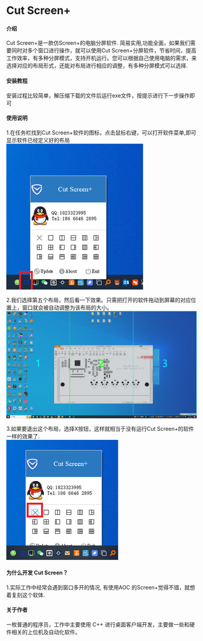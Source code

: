 # Cut Screen+

#### 介绍
Cut Screen+是一款仿Screen+的电脑分屏软件. 
简易实用,功能全面，如果我们需要同时对多个窗口进行操作，就可以使用Cut Screen+分屏软件，节省时间，提高工作效率，有多种分屏模式，支持开机运行。您可以根据自己使用电脑的需求，来选择对应的布局形式，还能对布局进行相应的调整，有多种分屏模式可以选择.

#### 安装教程

安装过程比较简单，解压缩下载的文件后运行exe文件，按提示进行下一步操作即可


#### 使用说明

1.在任务栏找到Cut Screen+软件的图标，点击鼠标右键，可以打开软件菜单,即可显示软件已经定义好的布局  
![图片](https://github.com/liubin20180623/CutScreen/raw/master/document/1.png)  

2.我们选择第五个布局，然后看一下效果。只需把打开的软件拖动到屏幕的对应位置上，窗口就会被自动调整为该布局的大小。  
![图片](https://github.com/liubin20180623/CutScreen/raw/master/document/2.png)

3.如果要退出这个布局，选择X按钮，这样就相当于没有运行Cut Screen+的软件一样的效果了.  
![图片](https://github.com/liubin20180623/CutScreen/raw/master/document/3.png) 


#### 为什么开发 Cut Screen？
1.实际工作中经常会遇到窗口多开的情况, 有使用AOC 的Screen+觉得不错，就想着复刻这个软体.

#### 关于作者
一枚普通的程序员，工作中主要使用 C++ 进行桌面客户端开发，主要做一些和硬件相关的上位机及自动化软件。


